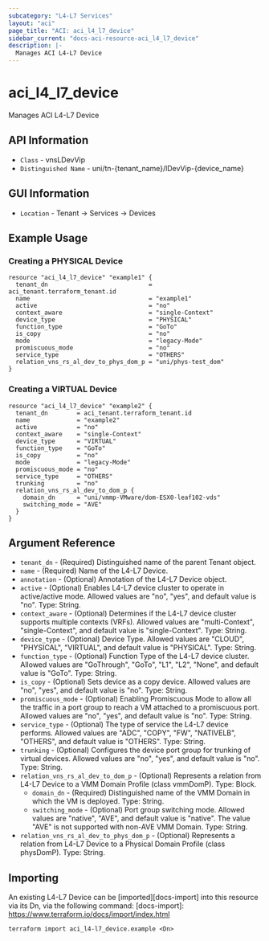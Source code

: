 ```yaml
---
subcategory: "L4-L7 Services"
layout: "aci"
page_title: "ACI: aci_l4_l7_device"
sidebar_current: "docs-aci-resource-aci_l4_l7_device"
description: |-
  Manages ACI L4-L7 Device
---
```


# aci_l4_l7_device #

Manages ACI L4-L7 Device

## API Information ##

* `Class` - vnsLDevVip
* `Distinguished Name` - uni/tn-{tenant_name}/lDevVip-{device_name}

## GUI Information ##

* `Location` - Tenant -> Services -> Devices


## Example Usage ##

### Creating a PHYSICAL Device ###

```hcl
resource "aci_l4_l7_device" "example1" {
  tenant_dn                            = aci_tenant.terraform_tenant.id
  name                                 = "example1"
  active                               = "no"
  context_aware                        = "single-Context"
  device_type                          = "PHYSICAL"
  function_type                        = "GoTo"
  is_copy                              = "no"
  mode                                 = "legacy-Mode"
  promiscuous_mode                     = "no"
  service_type                         = "OTHERS"
  relation_vns_rs_al_dev_to_phys_dom_p = "uni/phys-test_dom"
}
```

### Creating a VIRTUAL Device ###

```hcl
resource "aci_l4_l7_device" "example2" {
  tenant_dn        = aci_tenant.terraform_tenant.id
  name             = "example2"
  active           = "no"
  context_aware    = "single-Context"
  device_type      = "VIRTUAL"
  function_type    = "GoTo"
  is_copy          = "no"
  mode             = "legacy-Mode"
  promiscuous_mode = "no"
  service_type     = "OTHERS"
  trunking         = "no"
  relation_vns_rs_al_dev_to_dom_p {
    domain_dn      = "uni/vmmp-VMware/dom-ESX0-leaf102-vds"
    switching_mode = "AVE"
  }
}
```

## Argument Reference ##

* `tenant_dn` - (Required) Distinguished name of the parent Tenant object.
* `name` - (Required) Name of the L4-L7 Device.
* `annotation` - (Optional) Annotation of the L4-L7 Device object.
* `active` - (Optional) Enables L4-L7 device cluster to operate in active/active mode. Allowed values are "no", "yes", and default value is "no". Type: String.
* `context_aware` - (Optional) Determines if the L4-L7 device cluster supports multiple contexts (VRFs). Allowed values are "multi-Context", "single-Context", and default value is "single-Context". Type: String.
* `device_type` - (Optional) Device Type. Allowed values are "CLOUD", "PHYSICAL", "VIRTUAL", and default value is "PHYSICAL". Type: String.
* `function_type` - (Optional) Function Type of the L4-L7 device cluster. Allowed values are "GoThrough", "GoTo", "L1", "L2", "None", and default value is "GoTo". Type: String.
* `is_copy` - (Optional) Sets device as a copy device. Allowed values are "no", "yes", and default value is "no". Type: String.
* `promiscuous_mode` - (Optional) Enabling Promiscuous Mode to allow all the traffic in a port group to reach a VM attached to a promiscuous port. Allowed values are "no", "yes", and default value is "no". Type: String.
* `service_type` - (Optional) The type of service the L4-L7 device performs. Allowed values are "ADC", "COPY", "FW", "NATIVELB", "OTHERS", and default value is "OTHERS". Type: String.
* `trunking` - (Optional) Configures the device port group for trunking of virtual devices. Allowed values are "no", "yes", and default value is "no". Type: String.
* `relation_vns_rs_al_dev_to_dom_p` - (Optional) Represents a relation from L4-L7 Device to a VMM Domain Profile (class vmmDomP). Type: Block.
  * `domain_dn` - (Required) Distinguished name of the VMM Domain in which the VM is deployed. Type: String.
  * `switching_mode` - (Optional) Port group switching mode. Allowed values are "native", "AVE", and default value is "native". The value "AVE" is not supported with non-AVE VMM Domain. Type: String.
* `relation_vns_rs_al_dev_to_phys_dom_p` - (Optional) Represents a relation from L4-L7 Device to a Physical Domain Profile (class physDomP). Type: String.

## Importing ##

An existing L4-L7 Device can be [imported][docs-import] into this resource via its Dn, via the following command:
[docs-import]: https://www.terraform.io/docs/import/index.html


```
terraform import aci_l4-l7_device.example <Dn>
```